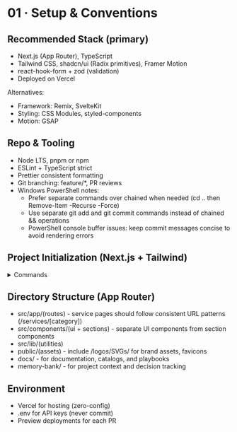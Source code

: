 # 01 · Setup & Conventions

## Recommended Stack (primary)
- Next.js (App Router), TypeScript
- Tailwind CSS, shadcn/ui (Radix primitives), Framer Motion
- react-hook-form + zod (validation)
- Deployed on Vercel

Alternatives:
- Framework: Remix, SvelteKit
- Styling: CSS Modules, styled-components
- Motion: GSAP

## Repo & Tooling
- Node LTS, pnpm or npm
- ESLint + TypeScript strict
- Prettier consistent formatting
- Git branching: feature/*, PR reviews
- Windows PowerShell notes: 
  - Prefer separate commands over chained when needed (cd .. then Remove-Item -Recurse -Force)
  - Use separate git add and git commit commands instead of chained && operations
  - PowerShell console buffer issues: keep commit messages concise to avoid rendering errors

## Project Initialization (Next.js + Tailwind)
<details><summary>Commands</summary>

```bash
npx create-next-app@latest my-site --ts --eslint --src-dir --app --tailwind --use-npm
cd my-site
npm i @radix-ui/react-slot framer-motion zod react-hook-form class-variance-authority lucide-react
```

```bash
# If you see tailwind darkMode array config error, use:
# tailwind.config.ts → export default { darkMode: 'class', ... }
```
</details>

## Directory Structure (App Router)
- src/app/(routes) - service pages should follow consistent URL patterns (/services/[category])
- src/components/(ui + sections) - separate UI components from section components
- src/lib/(utilities)
- public/(assets) - include /logos/SVGs/ for brand assets, favicons
- docs/ - for documentation, catalogs, and playbooks
- memory-bank/ - for project context and decision tracking

## Environment
- Vercel for hosting (zero-config)
- .env for API keys (never commit)
- Preview deployments for each PR

